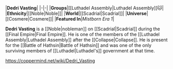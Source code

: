 |**Dedri Vasting**|
|-|-|
|**Groups**|[[Luthadel Assembly\|Luthadel Assembly]]🐱︎|
|**Ethnicity**|[[Noble\|Noble]]|
|**World**|[[Scadrial\|Scadrial]]|
|**Universe**|[[Cosmere\|Cosmere]]|
|**Featured In**|*Mistborn Era 1*|

**Dedri Vasting** is a [[Noble\|nobleman]] on [[Scadrial\|Scadrial]] during the [[Final Empire\|Final Empire]].
He is one of the members of the [[Luthadel Assembly\|Luthadel Assembly]] after the [[Collapse\|Collapse]]. He is present for the [[Battle of Hathsin\|Battle of Hathsin]] and was one of the only surviving members of [[Luthadel\|Luthadel's]] government at that time.



https://coppermind.net/wiki/Dedri_Vasting